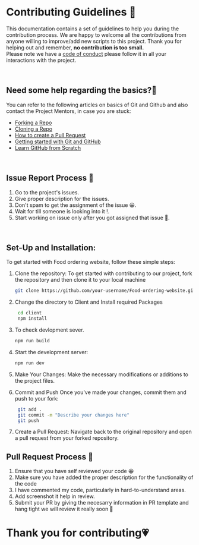 # **Contributing Guidelines** 📄

This documentation contains a set of guidelines to help you during the contribution process.
We are happy to welcome all the contributions from anyone willing to improve/add new scripts to this project.
Thank you for helping out and remember, **no contribution is too small.**
<br>
Please note we have a [code of conduct](CODE_OF_CONDUCT.md) please follow it in all your interactions with the project.

<br>

## **Need some help regarding the basics?🤔**

You can refer to the following articles on basics of Git and Github and also contact the Project Mentors,
in case you are stuck:

- [Forking a Repo](https://help.github.com/en/github/getting-started-with-github/fork-a-repo)
- [Cloning a Repo](https://help.github.com/en/desktop/contributing-to-projects/creating-an-issue-or-pull-request)
- [How to create a Pull Request](https://opensource.com/article/19/7/create-pull-request-github)
- [Getting started with Git and GitHub](https://towardsdatascience.com/getting-started-with-git-and-github-6fcd0f2d4ac6)
- [Learn GitHub from Scratch](https://docs.github.com/en/get-started/start-your-journey/git-and-github-learning-resources)

<br>

## **Issue Report Process 📌**

1. Go to the project's issues.
2. Give proper description for the issues.
3. Don't spam to get the assignment of the issue 😀.
4. Wait for till someone is looking into it !.
5. Start working on issue only after you got assigned that issue 🚀.

<br>

## Set-Up and Installation:

To get started with Food ordering website, follow these simple steps:

1. Clone the repository: To get started with contributing to our project, fork the repository and then clone it to your local machine

   ```bash
   git clone https://github.com/your-username/Food-ordering-website.git

   ```

2. Change the directory to Client and Install required Packages
   ```bash
    cd client
    npm install
   ```
3. To check devlopment sever.
   ```bash
   npm run build
   ```
4. Start the development server:
   ```bash
   npm run dev
   ```
5. Make Your Changes: Make the necessary modifications or additions to the project files.

6. Commit and Push Once you've made your changes, commit them and push to your fork:
   ```bash
    git add .
    git commit -m "Describe your changes here"
    git push
   ```
7. Create a Pull Request:
   Navigate back to the original repository and open a pull request from your forked repository.

## **Pull Request Process 🚀**

1. Ensure that you have self reviewed your code 😀
2. Make sure you have added the proper description for the functionality of the code
3. I have commented my code, particularly in hard-to-understand areas.
4. Add screenshot it help in review.
5. Submit your PR by giving the necesarry information in PR template and hang tight we will review it really soon 🚀
   <br>

# **Thank you for contributing💗**

